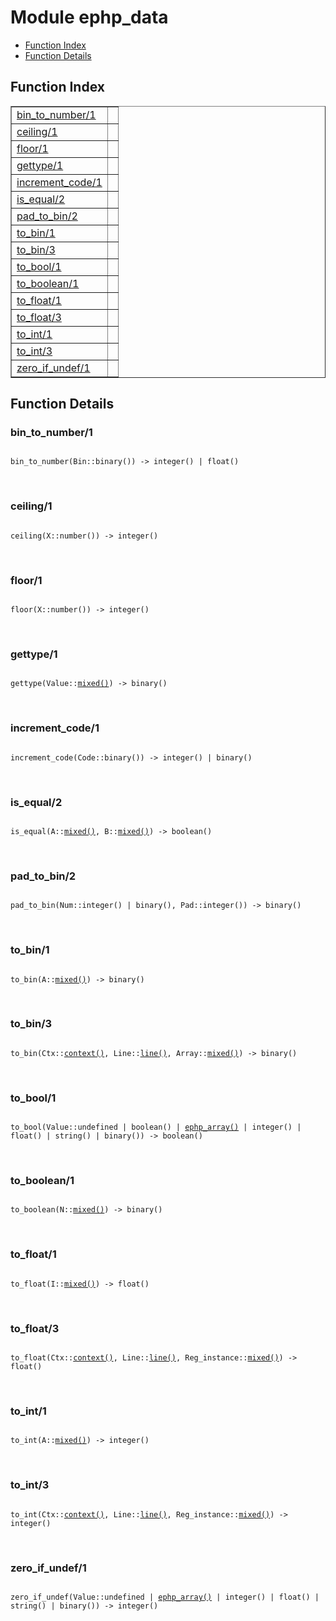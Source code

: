

# Module ephp_data #
* [Function Index](#index)
* [Function Details](#functions)

<a name="index"></a>

## Function Index ##


<table width="100%" border="1" cellspacing="0" cellpadding="2" summary="function index"><tr><td valign="top"><a href="#bin_to_number-1">bin_to_number/1</a></td><td></td></tr><tr><td valign="top"><a href="#ceiling-1">ceiling/1</a></td><td></td></tr><tr><td valign="top"><a href="#floor-1">floor/1</a></td><td></td></tr><tr><td valign="top"><a href="#gettype-1">gettype/1</a></td><td></td></tr><tr><td valign="top"><a href="#increment_code-1">increment_code/1</a></td><td></td></tr><tr><td valign="top"><a href="#is_equal-2">is_equal/2</a></td><td></td></tr><tr><td valign="top"><a href="#pad_to_bin-2">pad_to_bin/2</a></td><td></td></tr><tr><td valign="top"><a href="#to_bin-1">to_bin/1</a></td><td></td></tr><tr><td valign="top"><a href="#to_bin-3">to_bin/3</a></td><td></td></tr><tr><td valign="top"><a href="#to_bool-1">to_bool/1</a></td><td></td></tr><tr><td valign="top"><a href="#to_boolean-1">to_boolean/1</a></td><td></td></tr><tr><td valign="top"><a href="#to_float-1">to_float/1</a></td><td></td></tr><tr><td valign="top"><a href="#to_float-3">to_float/3</a></td><td></td></tr><tr><td valign="top"><a href="#to_int-1">to_int/1</a></td><td></td></tr><tr><td valign="top"><a href="#to_int-3">to_int/3</a></td><td></td></tr><tr><td valign="top"><a href="#zero_if_undef-1">zero_if_undef/1</a></td><td></td></tr></table>


<a name="functions"></a>

## Function Details ##

<a name="bin_to_number-1"></a>

### bin_to_number/1 ###

<pre><code>
bin_to_number(Bin::binary()) -&gt; integer() | float()
</code></pre>
<br />

<a name="ceiling-1"></a>

### ceiling/1 ###

<pre><code>
ceiling(X::number()) -&gt; integer()
</code></pre>
<br />

<a name="floor-1"></a>

### floor/1 ###

<pre><code>
floor(X::number()) -&gt; integer()
</code></pre>
<br />

<a name="gettype-1"></a>

### gettype/1 ###

<pre><code>
gettype(Value::<a href="#type-mixed">mixed()</a>) -&gt; binary()
</code></pre>
<br />

<a name="increment_code-1"></a>

### increment_code/1 ###

<pre><code>
increment_code(Code::binary()) -&gt; integer() | binary()
</code></pre>
<br />

<a name="is_equal-2"></a>

### is_equal/2 ###

<pre><code>
is_equal(A::<a href="#type-mixed">mixed()</a>, B::<a href="#type-mixed">mixed()</a>) -&gt; boolean()
</code></pre>
<br />

<a name="pad_to_bin-2"></a>

### pad_to_bin/2 ###

<pre><code>
pad_to_bin(Num::integer() | binary(), Pad::integer()) -&gt; binary()
</code></pre>
<br />

<a name="to_bin-1"></a>

### to_bin/1 ###

<pre><code>
to_bin(A::<a href="#type-mixed">mixed()</a>) -&gt; binary()
</code></pre>
<br />

<a name="to_bin-3"></a>

### to_bin/3 ###

<pre><code>
to_bin(Ctx::<a href="#type-context">context()</a>, Line::<a href="#type-line">line()</a>, Array::<a href="#type-mixed">mixed()</a>) -&gt; binary()
</code></pre>
<br />

<a name="to_bool-1"></a>

### to_bool/1 ###

<pre><code>
to_bool(Value::undefined | boolean() | <a href="#type-ephp_array">ephp_array()</a> | integer() | float() | string() | binary()) -&gt; boolean()
</code></pre>
<br />

<a name="to_boolean-1"></a>

### to_boolean/1 ###

<pre><code>
to_boolean(N::<a href="#type-mixed">mixed()</a>) -&gt; binary()
</code></pre>
<br />

<a name="to_float-1"></a>

### to_float/1 ###

<pre><code>
to_float(I::<a href="#type-mixed">mixed()</a>) -&gt; float()
</code></pre>
<br />

<a name="to_float-3"></a>

### to_float/3 ###

<pre><code>
to_float(Ctx::<a href="#type-context">context()</a>, Line::<a href="#type-line">line()</a>, Reg_instance::<a href="#type-mixed">mixed()</a>) -&gt; float()
</code></pre>
<br />

<a name="to_int-1"></a>

### to_int/1 ###

<pre><code>
to_int(A::<a href="#type-mixed">mixed()</a>) -&gt; integer()
</code></pre>
<br />

<a name="to_int-3"></a>

### to_int/3 ###

<pre><code>
to_int(Ctx::<a href="#type-context">context()</a>, Line::<a href="#type-line">line()</a>, Reg_instance::<a href="#type-mixed">mixed()</a>) -&gt; integer()
</code></pre>
<br />

<a name="zero_if_undef-1"></a>

### zero_if_undef/1 ###

<pre><code>
zero_if_undef(Value::undefined | <a href="#type-ephp_array">ephp_array()</a> | integer() | float() | string() | binary()) -&gt; integer()
</code></pre>
<br />

